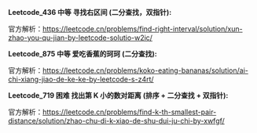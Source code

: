 **Leetcode_436 中等 寻找右区间 (二分查找，双指针):**

官方解析：https://leetcode.cn/problems/find-right-interval/solution/xun-zhao-you-qu-jian-by-leetcode-solutio-w2ic/

**Leetcode_875 中等 爱吃香蕉的珂珂 (二分查找):**

官方解析：https://leetcode.cn/problems/koko-eating-bananas/solution/ai-chi-xiang-jiao-de-ke-ke-by-leetcode-s-z4rt/

**Leetcode_719 困难 找出第 K 小的数对距离 (排序 + 二分查找 + 双指针):**

官方解析：https://leetcode.cn/problems/find-k-th-smallest-pair-distance/solution/zhao-chu-di-k-xiao-de-shu-dui-ju-chi-by-xwfgf/






